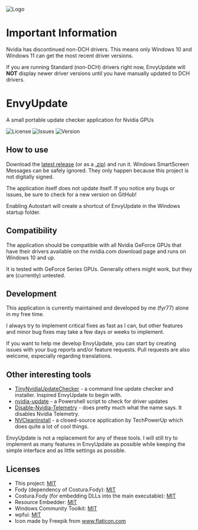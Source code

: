 ![Logo](https://github.com/fyr77/envyupdate/blob/master/res/banner_bg.png?raw=true)

# Important Information

Nvidia has discontinued non-DCH drivers. This means only Windows 10 and Windows 11 can get the most recent driver versions. 

If you are running Standard (non-DCH) drivers right now, EnvyUpdate will **NOT** display newer driver versions until you have manually updated to DCH drivers.

# EnvyUpdate
 A small portable update checker application for Nvidia GPUs
 
 ![License](https://img.shields.io/github/license/fyr77/envyupdate?style=for-the-badge)
 ![Issues](https://img.shields.io/github/issues/fyr77/envyupdate?style=for-the-badge)
 ![Version](https://img.shields.io/github/v/release/fyr77/envyupdate?style=for-the-badge)
 
## How to use

Download the [latest release](https://github.com/fyr77/EnvyUpdate/releases/latest/download/EnvyUpdate.exe) (or as a [.zip](https://github.com/fyr77/EnvyUpdate/releases/latest/download/EnvyUpdate.zip)) and run it. Windows SmartScreen Messages can be safely ignored. They only happen because this project is not digitally signed.

The application itself does not update itself. If you notice any bugs or issues, be sure to check for a new version on GitHub!

Enabling Autostart will create a shortcut of EnvyUpdate in the Windows startup folder.

## Compatibility

The application should be compatible with all Nvidia GeForce GPUs that have their drivers available on the nvidia.com download page and runs on Windows 10 and up.

It is tested with GeForce Series GPUs. Generally others might work, but they are (currently) untested.

## Development

This application is currently maintained and developed by me (fyr77) alone in my free time. 

I always try to implement critical fixes as fast as I can, but other features and minor bug fixes may take a few days or weeks to implement. 

If you want to help me develop EnvyUpdate, you can start by creating issues with your bug reports and/or feature requests. Pull requests are also welcome, especially regarding translations.

## Other interesting tools

* [TinyNvidiaUpdateChecker](https://github.com/ElPumpo/TinyNvidiaUpdateChecker) - a command line update checker and installer. Inspired EnvyUpdate to begin with.
* [nvidia-update](https://github.com/ZenitH-AT/nvidia-update) - a Powershell script to check for driver updates
* [Disable-Nvidia-Telemetry](https://github.com/NateShoffner/Disable-Nvidia-Telemetry) - does pretty much what the name says. It disables Nvidia Telemetry.
* [NVCleanInstall](https://www.techpowerup.com/nvcleanstall/) - a closed-source application by TechPowerUp which does quite a lot of cool things.

EnvyUpdate is not a replacement for any of these tools. I will still try to implement as many features in EnvyUpdate as possible while keeping the simple interface and as little settings as possible.

## Licenses

* This project: [MIT](https://github.com/fyr77/EnvyUpdate/blob/master/LICENSE)
* Fody (dependency of Costura.Fody): [MIT](https://github.com/Fody/Fody/blob/master/License.txt)
* Costura.Fody (for embedding DLLs into the main executable): [MIT](https://github.com/Fody/Costura/blob/develop/LICENSE)
* Resource Embedder: [MIT](https://www.nuget.org/packages/Resource.Embedder/)
* Windows Community Toolkit: [MIT](https://github.com/CommunityToolkit/WindowsCommunityToolkit/blob/main/License.md)
* wpfui: [MIT](https://github.com/lepoco/wpfui/blob/main/LICENSE)
* Icon made by Freepik from www.flaticon.com

